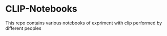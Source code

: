 # CLIP-Notebooks
This repo contains various notebooks of expriment with clip performed by different peoples
